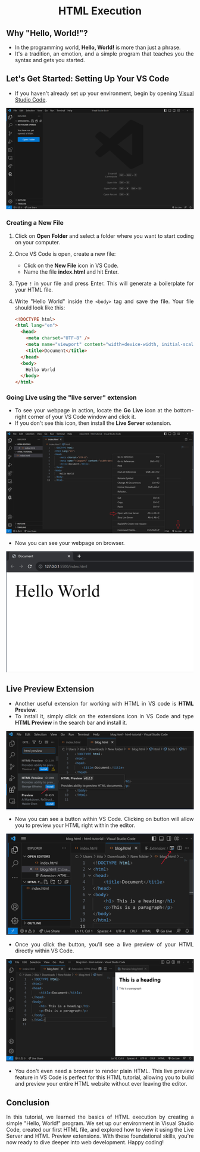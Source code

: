 <style>
    body {
        text-align: justify;
    }
</style>

<h1 style="text-align: center;">HTML Execution</h1>

## Why "Hello, World!"?

- In the programming world, **Hello, World!** is more than just a phrase.
- It's a tradition, an emotion, and a simple program that teaches you the syntax and gets you started.

## Let's Get Started: Setting Up Your VS Code

- If you haven't already set up your environment, begin by opening [Visual Studio Code](https://code.visualstudio.com/download).

<img src="./assets/vs-code-homepage.png" alt="VS Code Homepage">

### Creating a New File

1. Click on **Open Folder** and select a folder where you want to start coding on your computer.
2. Once VS Code is open, create a new file:
   - Click on the **New File** icon in VS Code.
   - Name the file **index.html** and hit Enter.
3. Type `!` in your file and press Enter. This will generate a boilerplate for your HTML file.
4. Write "Hello World" inside the `<body>` tag and save the file. Your file should look like this:

   ```html
   <!DOCTYPE html>
   <html lang="en">
     <head>
       <meta charset="UTF-8" />
       <meta name="viewport" content="width=device-width, initial-scale=1.0" />
       <title>Document</title>
     </head>
     <body>
       Hello World
     </body>
   </html>
   ```

### Going Live using the "live server" extension

- To see your webpage in action, locate the **Go Live** icon at the bottom-right corner of your VS Code window and click it.
- If you don't see this icon, then install the **Live Server** extension.

<img src="./assets/live-server.png" alt="live server button">

- Now you can see your webpage on browser.

<img src="./assets/live-page.png" alt="live server button">

## Live Preview Extension

- Another useful extension for working with HTML in VS code is **HTML Preview**.
- To install it, simply click on the extensions icon in VS Code and type **HTML Preview** in the search bar and install it.

<img src="./assets/html-preview.png" alt="live preview extension">

- Now you can see a button within VS Code. Clicking on button will allow you to preview your HTML right within the editor.

<img src="./assets/live-preview-icon.png" alt="live preview icon">

- Once you click the button, you'll see a live preview of your HTML directly within VS Code.

<img src="./assets/live-preview.png" alt="live preview example">

- You don't even need a browser to render plain HTML. This live preview feature in VS Code is perfect for this HTML tutorial, allowing you to build and preview your entire HTML website without ever leaving the editor.

## Conclusion

In this tutorial, we learned the basics of HTML execution by creating a simple "Hello, World!" program. We set up our environment in Visual Studio Code, created our first HTML file, and explored how to view it using the Live Server and HTML Preview extensions. With these foundational skills, you're now ready to dive deeper into web development. Happy coding!
